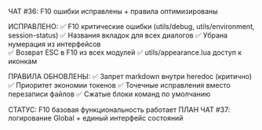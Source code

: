 ЧАТ #36: F10 ошибки исправлены + правила оптимизированы

ИСПРАВЛЕНО:
✅ F10 критические ошибки (utils/debug, utils/environment, session-status)
✅ Названия вкладок для всех диалогов
✅ Убрана нумерация из интерфейсов  
✅ Возврат ESC в F10 из всех модулей
✅ utils/appearance.lua доступ к иконкам

ПРАВИЛА ОБНОВЛЕНЫ:
✅ Запрет markdown внутри heredoc (критично)
✅ Приоритет экономии токенов
✅ Точечные исправления вместо перезаписи файлов
✅ Сжатые блоки команд по умолчанию

СТАТУС: F10 базовая функциональность работает
ПЛАН ЧАТ #37: логирование Global + единый интерфейс состояний

